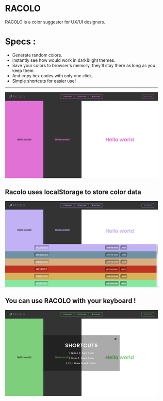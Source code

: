 # RACOLO
RACOLO is a color suggester for UX/UI designers.

# Specs :
- Generate random colors.
- Instantly see how would work in dark&light themes.
- Save your colors to browser's memory, they'll stay there as long as you keep them.
- And copy hex codes with only one click.
- Simple shortcuts for easier use!

---


![Racolo Screenshot](https://github.com/kemalozvarol2/racolo/blob/master/ss2.PNG)

## Racolo uses localStorage to store color data

![Racolo Screenshot](https://github.com/kemalozvarol2/racolo/blob/master/ss.PNG)

## You can use RACOLO with your keyboard !

![Racolo Screenshot](https://github.com/kemalozvarol2/racolo/blob/master/ss3.PNG)
